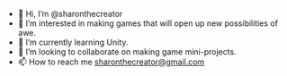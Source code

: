 - 👋 Hi, I’m @sharonthecreator
- 👀 I’m interested in making games
  that will open up new possibilities of awe.
- 🌱 I’m currently learning Unity.
- 💞️ I’m looking to collaborate on making game mini-projects.
- 📫 How to reach me sharonthecreator@gmail.com
